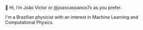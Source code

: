 👋 Hi, I’m João Victor or @joaocassianox7x as you prefer.

I'm a Brazilian physicist with an interest in Machine Learning and Computational Physics.
